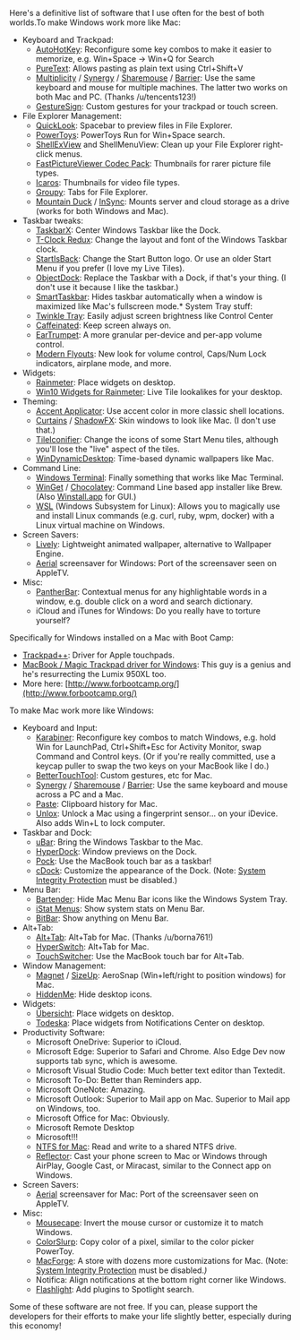 Here's a definitive list of software that I use often for the best of both worlds.To make Windows work more like Mac:
* Keyboard and Trackpad:
   * [AutoHotKey](https://www.autohotkey.com/): Reconfigure some key combos to make it easier to memorize, e.g. Win+Space -> Win+Q for Search
   * [PureText](https://www.microsoft.com/en-us/p/puretext/9pkjv6319qtl): Allows pasting as plain text using Ctrl+Shift+V
   * [Multiplicity](https://www.stardock.com/products/multiplicity/) / [Synergy](https://symless.com/synergy) / [Sharemouse](https://www.sharemouse.com/) / [Barrier](https://github.com/debauchee/barrier): Use the same keyboard and mouse for multiple machines. The latter two works on both Mac and PC. (Thanks /u/tencents123!)
   * [GestureSign](https://gesturesign.win/): Custom gestures for your trackpad or touch screen.
* File Explorer Management:
   * [QuickLook](https://www.microsoft.com/en-us/p/quicklook/9nv4bs3l1h4s): Spacebar to preview files in File Explorer.
   * [PowerToys](https://github.com/microsoft/PowerToys): PowerToys Run for Win+Space search.
   * [ShellExView](https://www.nirsoft.net/utils/shexview.html) and ShellMenuView: Clean up your File Explorer right-click menus.
   * [FastPictureViewer Codec Pack](http://www.fastpictureviewer.com/codecs/): Thumbnails for rarer picture file types.
   * [Icaros](https://www.videohelp.com/software/Icaros): Thumbnails for video file types.
   * [Groupy](https://www.stardock.com/products/groupy/): Tabs for File Explorer.
   * [Mountain Duck](https://mountainduck.io/) / [InSync](https://www.insynchq.com/): Mounts server and cloud storage as a drive (works for both Windows and Mac).
* Taskbar tweaks:
   * [TaskbarX](https://www.microsoft.com/en-us/p/taskbarx/9pcmz6bxk8gh): Center Windows Taskbar like the Dock.
   * [T-Clock Redux](https://github.com/White-Tiger/T-Clock): Change the layout and font of the Windows Taskbar clock.
   * [StartIsBack](https://startisback.com/): Change the Start Button logo. Or use an older Start Menu if you prefer (I love my Live Tiles).
   * [ObjectDock](https://www.stardock.com/products/objectdock/): Replace the Taskbar with a Dock, if that's your thing. (I don't use it because I like the taskbar.)
   * [SmartTaskbar](https://github.com/ChanpleCai/SmartTaskbar): Hides taskbar automatically when a window is maximized like Mac's fullscreen mode.* System Tray stuff:
   * [Twinkle Tray](https://twinkletray.com/): Easily adjust screen brightness like Control Center
   * [Caffeinated](http://desmondbrand.com/caffeinated/): Keep screen always on.
   * [EarTrumpet](https://eartrumpet.app/): A more granular per-device and per-app volume control.
   * [Modern Flyouts](https://www.microsoft.com/en-us/p/modernflyouts-preview/9mt60qv066rp): New look for volume control, Caps/Num Lock indicators, airplane mode, and more.
* Widgets:
   * [Rainmeter](https://www.rainmeter.net/): Place widgets on desktop.
   * [Win10 Widgets for Rainmeter](https://win10widgets.com/): Live Tile lookalikes for your desktop.
* Theming:
   * [Accent Applicator](https://www.microsoft.com/en-us/p/accent-applicator/9mv99lwl2hk5): Use accent color in more classic shell locations.
   * [Curtains](https://www.stardock.com/products/curtains/) / [ShadowFX](https://www.stardock.com/products/shadowfx/): Skin windows to look like Mac. (I don't use that.)
   * [TileIconifier](https://github.com/Jonno12345/TileIconifier/releases): Change the icons of some Start Menu tiles, although you'll lose the "live" aspect of the tiles.
   * [WinDynamicDesktop](https://www.microsoft.com/en-us/p/windynamicdesktop/9nm8n7dq3z5f): Time-based dynamic wallpapers like Mac.
* Command Line:
   * [Windows Terminal](https://www.microsoft.com/en-us/p/windows-terminal/9n0dx20hk701): Finally something that works like Mac Terminal.
   * [WinGet](https://github.com/microsoft/winget-cli) / [Chocolatey](https://chocolatey.org/): Command Line based app installer like Brew. (Also [Winstall.app](https://winstall.app/) for GUI.)
   * [WSL](https://docs.microsoft.com/en-us/windows/wsl/) (Windows Subsystem for Linux): Allows you to magically use and install Linux commands (e.g. curl, ruby, wpm, docker) with a Linux virtual machine on Windows.
* Screen Savers:
   * [Lively](https://www.microsoft.com/en-us/p/lively-wallpaper/9ntm2qc6qws7?activetab=pivot:overviewtab&atc=true): Lightweight animated wallpaper, alternative to Wallpaper Engine.
   * [Aerial](https://github.com/cDima/Aerial/) screensaver for Windows: Port of the screensaver seen on AppleTV.
* Misc:
   * [PantherBar](https://www.microsoft.com/en-us/p/pantherbar/9npz2tvkjvt7?atc=true): Contextual menus for any highlightable words in a window, e.g. double click on a word and search dictionary.
   * iCloud and iTunes for Windows: Do you really have to torture yourself?

Specifically for Windows installed on a Mac with Boot Camp:
* [Trackpad++](http://trackpad.forbootcamp.org/): Driver for Apple touchpads.
* [MacBook / Magic Trackpad driver for Windows](https://github.com/imbushuo/mac-precision-touchpad): This guy is a genius and he's resurrecting the Lumix 950XL too.
* More here: [http://www.forbootcamp.org/](http://www.forbootcamp.org/)

To make Mac work more like Windows:
* Keyboard and Input:
   * [Karabiner](https://karabiner-elements.pqrs.org/): Reconfigure key combos to match Windows, e.g. hold Win for LaunchPad, Ctrl+Shift+Esc for Activity Monitor, swap Command and Control keys. (Or if you're really committed, use a keycap puller to swap the two keys on your MacBook like I do.)
   * [BetterTouchTool](https://folivora.ai/downloads): Custom gestures, etc for Mac.
   * [Synergy](https://symless.com/synergy) / [Sharemouse](https://www.sharemouse.com/) / [Barrier](https://github.com/debauchee/barrier): Use the same keyboard and mouse across a PC and a Mac.
   * [Paste](https://pasteapp.io/): Clipboard history for Mac.
   * [Unlox](https://unlox.it/): Unlock a Mac using a fingerprint sensor... on your iDevice. Also adds Win+L to lock computer.
* Taskbar and Dock:
   * [uBar](https://brawersoftware.com/products/ubar): Bring the Windows Taskbar to the Mac.
   * [HyperDock](https://bahoom.com/hyperdock/): Window previews on the Dock.
   * [Pock](https://pock.dev/): Use the MacBook touch bar as a taskbar!
   * [cDock](https://www.macenhance.com/cdock.html): Customize the appearance of the Dock. (Note: [System Integrity Protection](https://www.macenhance.com/blog/2020/sip.html) must be disabled.)
* Menu Bar:
   * [Bartender](https://www.macbartender.com/): Hide Mac Menu Bar icons like the Windows System Tray.
   * [iStat Menus](https://bjango.com/mac/istatmenus/): Show system stats on Menu Bar.
   * [BitBar](https://github.com/matryer/bitbar-plugins): Show anything on Menu Bar.
* Alt+Tab:
   * [Alt+Tab](https://alt-tab-macos.netlify.app/): Alt+Tab for Mac. (Thanks /u/borna761!)
   * [HyperSwitch](https://bahoom.com/hyperswitch): Alt+Tab for Mac.
   * [TouchSwitcher](https://hazeover.com/touchswitcher.html): Use the MacBook touch bar for Alt+Tab.
* Window Management:
   * [Magnet](https://apps.apple.com/us/app/magnet/id441258766?mt=12) / [SizeUp](https://www.irradiatedsoftware.com/sizeup/): AeroSnap (Win+left/right to position windows) for Mac.
   * [HiddenMe](https://apps.apple.com/us/app/hiddenme/id467040476?mt=12): Hide desktop icons.
* Widgets:
   * [Übersicht](http://tracesof.net/uebersicht/): Place widgets on desktop.
   * [Todeska](https://www.macenhance.com/todeska.html): Place widgets from Notifications Center on desktop.
* Productivity Software:
   * Microsoft OneDrive: Superior to iCloud.
   * Microsoft Edge: Superior to Safari and Chrome. Also Edge Dev now supports tab sync, which is awesome.
   * Microsoft Visual Studio Code: Much better text editor than Textedit.
   * Microsoft To-Do: Better than Reminders app.
   * Microsoft OneNote: Amazing.
   * Microsoft Outlook: Superior to Mail app on Mac. Superior to Mail app on Windows, too.
   * Microsoft Office for Mac: Obviously.
   * Microsoft Remote Desktop
   * Microsoft!!!
   * [NTFS for Mac](https://www.paragon-software.com/home/ntfs-mac/): Read and write to a shared NTFS drive.
   * [Reflector](https://www.airsquirrels.com/reflector): Cast your phone screen to Mac or Windows through AirPlay, Google Cast, or Miracast, similar to the Connect app on Windows.
* Screen Savers:
   * [Aerial](https://aerialscreensaver.github.io/) screensaver for Mac: Port of the screensaver seen on AppleTV.
* Misc:
   * [Mousecape](https://github.com/alexzielenski/Mousecape): Invert the mouse cursor or customize it to match Windows.
   * [ColorSlurp](https://colorslurp.com/): Copy color of a pixel, similar to the color picker PowerToy.
   * [MacForge](https://www.macenhance.com/macforge.html): A store with dozens more customizations for Mac. (Note: [System Integrity Protection](https://www.macenhance.com/blog/2020/sip.html) must be disabled.*)*
   * Notifica: Align notifications at the bottom right corner like Windows.
   * [Flashlight](https://github.com/w0lfschild/Flashlight): Add plugins to Spotlight search.

Some of these software are not free. If you can, please support the developers for their efforts to make your life slightly better, especially during this economy!

